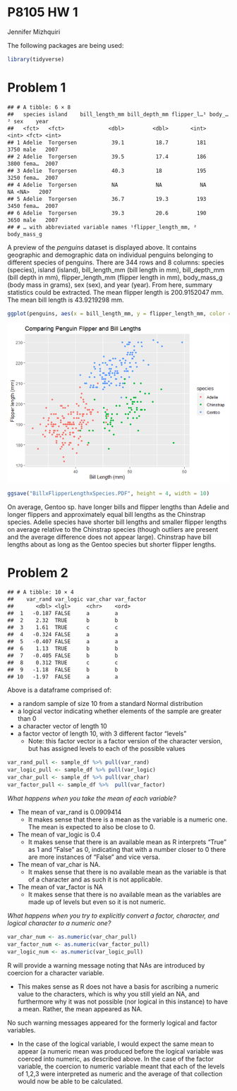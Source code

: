 P8105 HW 1
================
Jennifer Mizhquiri

The following packages are being used:

``` r
library(tidyverse)
```

# Problem 1

    ## # A tibble: 6 × 8
    ##   species island    bill_length_mm bill_depth_mm flipper_l…¹ body_…² sex    year
    ##   <fct>   <fct>              <dbl>         <dbl>       <int>   <int> <fct> <int>
    ## 1 Adelie  Torgersen           39.1          18.7         181    3750 male   2007
    ## 2 Adelie  Torgersen           39.5          17.4         186    3800 fema…  2007
    ## 3 Adelie  Torgersen           40.3          18           195    3250 fema…  2007
    ## 4 Adelie  Torgersen           NA            NA            NA      NA <NA>   2007
    ## 5 Adelie  Torgersen           36.7          19.3         193    3450 fema…  2007
    ## 6 Adelie  Torgersen           39.3          20.6         190    3650 male   2007
    ## # … with abbreviated variable names ¹​flipper_length_mm, ²​body_mass_g

A preview of the *penguins* dataset is displayed above. It contains
geographic and demographic data on individual penguins belonging to
different species of penguins. There are 344 rows and 8 columns: species
(species), island (island), bill_length_mm (bill length in mm),
bill_depth_mm (bill depth in mm), flipper_length_mm (flipper length in
mm), body_mass_g (body mass in grams), sex (sex), and year (year). From
here, summary statistics could be extracted. The mean flipper length is
200.9152047 mm. The mean bill length is 43.9219298 mm.

``` r
ggplot(penguins, aes(x = bill_length_mm, y = flipper_length_mm, color = species)) + geom_point() + xlab("Bill Length (mm)") + ylab("Flipper length (mm)") + ggtitle("Comparing Penguin Flipper and Bill Lengths")
```

![](p8105_hw1_JSM2182_files/figure-gfm/penguins_scatterplot-1.png)<!-- -->

``` r
ggsave("BillxFlipperLengthxSpecies.PDF", height = 4, width = 10)
```

On average, Gentoo sp. have longer bills and flipper lengths than Adelie
and longer flippers and approximately equal bill lengths as the
Chinstrap species. Adelie species have shorter bill lengths and smaller
flipper lengths on average relative to the Chinstrap species (though
outliers are present and the average difference does not appear large).
Chinstrap have bill lengths about as long as the Gentoo species but
shorter flipper lengths.

# Problem 2

    ## # A tibble: 10 × 4
    ##    var_rand var_logic var_char var_factor
    ##       <dbl> <lgl>     <chr>    <ord>     
    ##  1   -0.187 FALSE     a        a         
    ##  2    2.32  TRUE      b        b         
    ##  3    1.61  TRUE      c        c         
    ##  4   -0.324 FALSE     a        a         
    ##  5   -0.407 FALSE     a        a         
    ##  6    1.13  TRUE      b        b         
    ##  7   -0.405 FALSE     b        b         
    ##  8    0.312 TRUE      c        c         
    ##  9   -1.18  FALSE     b        b         
    ## 10   -1.97  FALSE     a        a

Above is a dataframe comprised of:

-   a random sample of size 10 from a standard Normal distribution
-   a logical vector indicating whether elements of the sample are
    greater than 0
-   a character vector of length 10
-   a factor vector of length 10, with 3 different factor “levels”
    -   Note: this factor vector is a factor version of the character
        version, but has assigned levels to each of the possible values

``` r
var_rand_pull <- sample_df %>% pull(var_rand) 
var_logic_pull <- sample_df %>% pull(var_logic)
var_char_pull <- sample_df %>% pull(var_char)
var_factor_pull <- sample_df %>%  pull(var_factor)
```

*What happens when you take the mean of each variable?*

-   The mean of var_rand is 0.0909414
    -   It makes sense that there is a mean as the variable is a numeric
        one. The mean is expected to also be close to 0.
-   The mean of var_logic is 0.4
    -   It makes sense that there is an available mean as R interprets
        “True” as 1 and “False” as 0, indicating that with a number
        closer to 0 there are more instances of “False” and vice versa.
-   The mean of var_char is NA.
    -   It makes sense that there is no available mean as the variable
        is that of a character and as such it is not applicable.
-   The mean of var_factor is NA
    -   It makes sense that there is no available mean as the variables
        are made up of levels but even so it is not numeric.

*What happens when you try to explicitly convert a factor, character,
and logical character to a numeric one?*

``` r
var_char_num <- as.numeric(var_char_pull)
var_factor_num <- as.numeric(var_factor_pull)
var_logic_num <- as.numeric(var_logic_pull)
```

R will provide a warning message noting that NAs are introduced by
coercion for a character variable.

-   This makes sense as R does not have a basis for ascribing a numeric
    value to the characters, which is why you still yield an NA, and
    furthermore why it was not possible (nor logical in this instance)
    to have a mean. Rather, the mean appeared as NA.

No such warning messages appeared for the formerly logical and factor
variables.

-   In the case of the logical variable, I would expect the same mean to
    appear (a numeric mean was produced before the logical variable was
    coerced into numeric, as described above. In the case of the factor
    variable, the coercion to numeric variable meant that each of the
    levels of 1,2,3 were interpreted as numeric and the average of that
    collection would now be able to be calculated.
